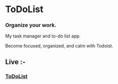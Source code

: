 # ToDoList

<h3>Organize your work.</h3>
<p> My task manager and to-do list app.</p>
<p>Become focused, organized, and calm with Todoist.</p>

## Live :-

### [ToDoList](http://-todolist.netlify.com/)
